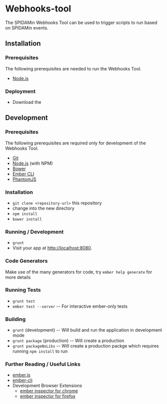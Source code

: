 # Webhooks-tool

The SPIDAMin Webhooks Tool can be used to trigger scripts to run based on SPIDAMin events.  

## Installation

### Prerequisites

The following prerequisites are needed to run the Webhooks Tool.  

* [Node.js](http://nodejs.org/)

### Deployment

* Download the 

## Development

### Prerequisites

The following prerequisites are required only for development of the Webhooks Tool.

* [Git](http://git-scm.com/)
* [Node.js](http://nodejs.org/) (with NPM)
* [Bower](http://bower.io/)
* [Ember CLI](http://www.ember-cli.com/)
* [PhantomJS](http://phantomjs.org/)

### Installation

* `git clone <repository-url>` this repository
* change into the new directory
* `npm install`
* `bower install`

### Running / Development

* `grunt`
* Visit your app at [http://localhost:8080](http://localhost:8080).

### Code Generators

Make use of the many generators for code, try `ember help generate` for more details

### Running Tests

* `grunt test`
* `ember test --server` -- For interactive ember-only tests

### Building

* `grunt` (development) -- Will build and run the application in development mode
* `grunt package` (production) -- Will create a production 
* `grunt packageNoLibs` -- Will create a production packge which requires running `npm install` to run

### Further Reading / Useful Links

* [ember.js](http://emberjs.com/)
* [ember-cli](http://www.ember-cli.com/)
* Development Browser Extensions
  * [ember inspector for chrome](https://chrome.google.com/webstore/detail/ember-inspector/bmdblncegkenkacieihfhpjfppoconhi)
  * [ember inspector for firefox](https://addons.mozilla.org/en-US/firefox/addon/ember-inspector/)

